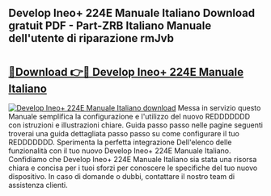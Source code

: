 ## Develop Ineo+ 224E Manuale Italiano Download gratuit PDF - Part-ZRB Italiano Manuale dell'utente di riparazione rmJvb

# <h2><a href="http://dfd0nip.blite.top/?on=Develop+Ineo%2b+224E+Manuale+Italiano">🔗Download 👉🔴 Develop Ineo+ 224E Manuale Italiano</a></h2>

[![Develop Ineo+ 224E Manuale Italiano download](https://i.imgur.com/lujVjoI.png)](http://dfd0nip.blite.top/?on=Develop+Ineo%2b+224E+Manuale+Italiano)
Messa in servizio questo Manuale semplifica la configurazione e l'utilizzo del nuovo REDDDDDDD con istruzioni e illustrazioni chiare. Guida passo passo nelle pagine seguenti troverai una guida dettagliata passo passo su come configurare il tuo REDDDDDDD. Sperimenta la perfetta integrazione Dell'elenco delle funzionalità con il tuo nuovo Develop Ineo+ 224E Manuale Italiano. Confidiamo che Develop Ineo+ 224E Manuale Italiano sia stata una risorsa chiara e concisa per i tuoi sforzi per conoscere le specifiche del tuo nuovo dispositivo. In caso di domande o dubbi, contattare il nostro team di assistenza clienti.
